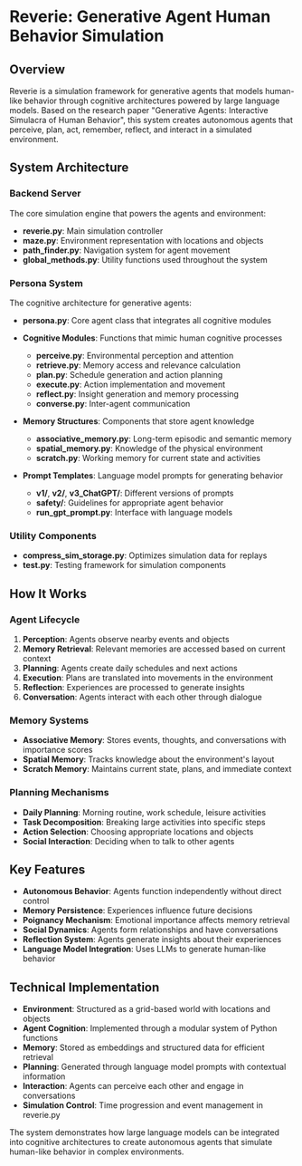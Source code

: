 # Reverie: Generative Agent Human Behavior Simulation

## Overview
Reverie is a simulation framework for generative agents that models human-like behavior through cognitive architectures powered by large language models. Based on the research paper "Generative Agents: Interactive Simulacra of Human Behavior", this system creates autonomous agents that perceive, plan, act, remember, reflect, and interact in a simulated environment.

## System Architecture

### Backend Server
The core simulation engine that powers the agents and environment:

- **reverie.py**: Main simulation controller
- **maze.py**: Environment representation with locations and objects
- **path_finder.py**: Navigation system for agent movement
- **global_methods.py**: Utility functions used throughout the system

### Persona System
The cognitive architecture for generative agents:

- **persona.py**: Core agent class that integrates all cognitive modules
- **Cognitive Modules**: Functions that mimic human cognitive processes
  - **perceive.py**: Environmental perception and attention
  - **retrieve.py**: Memory access and relevance calculation
  - **plan.py**: Schedule generation and action planning
  - **execute.py**: Action implementation and movement
  - **reflect.py**: Insight generation and memory processing
  - **converse.py**: Inter-agent communication

- **Memory Structures**: Components that store agent knowledge
  - **associative_memory.py**: Long-term episodic and semantic memory
  - **spatial_memory.py**: Knowledge of the physical environment
  - **scratch.py**: Working memory for current state and activities

- **Prompt Templates**: Language model prompts for generating behavior
  - **v1/**, **v2/**, **v3_ChatGPT/**: Different versions of prompts
  - **safety/**: Guidelines for appropriate agent behavior
  - **run_gpt_prompt.py**: Interface with language models

### Utility Components
- **compress_sim_storage.py**: Optimizes simulation data for replays
- **test.py**: Testing framework for simulation components

## How It Works

### Agent Lifecycle
1. **Perception**: Agents observe nearby events and objects
2. **Memory Retrieval**: Relevant memories are accessed based on current context
3. **Planning**: Agents create daily schedules and next actions
4. **Execution**: Plans are translated into movements in the environment
5. **Reflection**: Experiences are processed to generate insights
6. **Conversation**: Agents interact with each other through dialogue

### Memory Systems
- **Associative Memory**: Stores events, thoughts, and conversations with importance scores
- **Spatial Memory**: Tracks knowledge about the environment's layout
- **Scratch Memory**: Maintains current state, plans, and immediate context

### Planning Mechanisms
- **Daily Planning**: Morning routine, work schedule, leisure activities
- **Task Decomposition**: Breaking large activities into specific steps
- **Action Selection**: Choosing appropriate locations and objects
- **Social Interaction**: Deciding when to talk to other agents

## Key Features

- **Autonomous Behavior**: Agents function independently without direct control
- **Memory Persistence**: Experiences influence future decisions
- **Poignancy Mechanism**: Emotional importance affects memory retrieval
- **Social Dynamics**: Agents form relationships and have conversations
- **Reflection System**: Agents generate insights about their experiences
- **Language Model Integration**: Uses LLMs to generate human-like behavior

## Technical Implementation

- **Environment**: Structured as a grid-based world with locations and objects
- **Agent Cognition**: Implemented through a modular system of Python functions
- **Memory**: Stored as embeddings and structured data for efficient retrieval
- **Planning**: Generated through language model prompts with contextual information
- **Interaction**: Agents can perceive each other and engage in conversations
- **Simulation Control**: Time progression and event management in reverie.py

The system demonstrates how large language models can be integrated into cognitive architectures to create autonomous agents that simulate human-like behavior in complex environments.